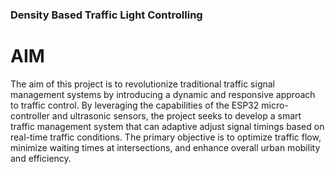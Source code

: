 ### Density Based Traffic Light Controlling

# AIM
The aim of this project is to revolutionize traditional traffic signal management systems by introducing a dynamic and responsive approach to traffic control. By leveraging the capabilities of the ESP32 micro-
controller and ultrasonic sensors, the project seeks to develop a smart traffic management system that can adaptive adjust signal timings based on real-time traffic conditions. The primary objective is to optimize traffic flow, minimize waiting times at intersections, and enhance overall urban mobility and efficiency.
